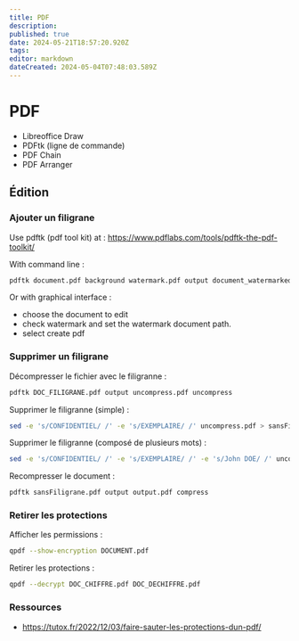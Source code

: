 ```yaml
---
title: PDF
description: 
published: true
date: 2024-05-21T18:57:20.920Z
tags: 
editor: markdown
dateCreated: 2024-05-04T07:48:03.589Z
---
```


# PDF

- Libreoffice Draw
- PDFtk (ligne de commande)
- PDF Chain
- PDF Arranger

## Édition

### Ajouter un filigrane

Use pdftk (pdf tool kit) at : <https://www.pdflabs.com/tools/pdftk-the-pdf-toolkit/>

With command line :

```bash
pdftk document.pdf background watermark.pdf output document_watermarked.pdf
```

Or with graphical interface :

- choose the document to edit
- check watermark and set the watermark document path.
- select create pdf

### Supprimer un filigrane

Décompresser le fichier avec le filigranne :

```bash
pdftk DOC_FILIGRANE.pdf output uncompress.pdf uncompress 
```

Supprimer le filigranne (simple) :

```bash
sed -e 's/CONFIDENTIEL/ /' -e 's/EXEMPLAIRE/ /' uncompress.pdf > sansFiligrane.pdf
```

Supprimer le filigranne (composé de plusieurs mots) :

```bash
sed -e 's/CONFIDENTIEL/ /' -e 's/EXEMPLAIRE/ /' -e 's/John DOE/ /' uncompress.pdf > sansFiligrane.pdf
```

Recompresser le document :

```bash
pdftk sansFiligrane.pdf output output.pdf compress
```

### Retirer les protections

Afficher les permissions :

```bash
qpdf --show-encryption DOCUMENT.pdf
```

Retirer les protections :

```bash
qpdf --decrypt DOC_CHIFFRE.pdf DOC_DECHIFFRE.pdf
```

### Ressources

- <https://tutox.fr/2022/12/03/faire-sauter-les-protections-dun-pdf/>